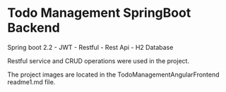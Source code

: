 # Todo Management SpringBoot Backend

Spring boot 2.2 - JWT - Restful - Rest Api - H2 Database

Restful service and CRUD operations were used in the project.

The project images are located in the TodoManagementAngularFrontend readme1.md file.

